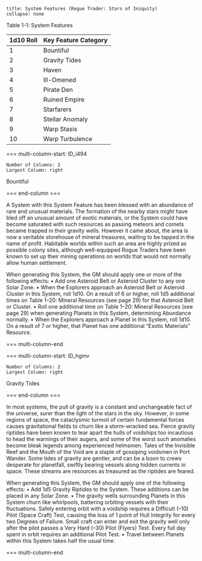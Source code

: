 ```ad-GM_Note
title: System Features (Rogue Trader: Stars of Iniquity)
collapse: none
```
Table 1-1: System Features

| 1d10 Roll | Key Feature Category |
| --------- | -------------------- |
| 1         | Bountiful            |
| 2         | Gravity Tides        |
| 3         | Haven                |
| 4         | Ill-Omened           |
| 5         | Pirate Den           |
| 6         | Ruined Empire        |
| 7         | Starfarers           |
| 8         | Stellar Anomaly      |
| 9         | Warp Stasis          |
| 10          |  Warp Turbulence                    |



=== multi-column-start: ID_i494
```column-settings
Number of Columns: 2
Largest Column: right
```
Bountiful

=== end-column ===

A System with this System Feature has been blessed with an abundance of rare and unusual materials. The formation of the nearby stars might have bled off an unusual amount of exotic materials, or the System could have become saturated with such resources as passing meteors and comets became trapped in their gravity wells. However it came about, the area is now a veritable storehouse of mineral treasures, waiting to be tapped in the name of profit. Habitable worlds within such an area are highly prized as possible colony sites, although well-equipped Rogue Traders have been known to set up their mining operations on worlds that would not normally allow human settlement.

When generating this System, the GM should apply one or more of the following effects:
•	 Add one Asteroid Belt or Asteroid Cluster to any one Solar Zone.
•	 When the Explorers approach an Asteroid Belt or Asteroid Cluster in this System, roll 1d10. On a result of 6 or higher, roll 1d5 additional times on Table 1–20: Mineral Resources (see page 29) for that Asteroid Belt or Cluster.
•	 Roll one additional time on Table 1–20: Mineral Resources (see page 29) when generating Planets in this System, determining Abundance normally.
•	 When the Explorers approach a Planet in this System, roll 1d10. On a result of 7 or higher, that Planet has one additional “Exotic Materials” Resource.

=== multi-column-end


=== multi-column-start: ID_hgmv
```column-settings
Number of Columns: 2
Largest Column: right
```
Gravity Tides

=== end-column ===

In most systems, the pull of gravity is a constant and unchangeable fact of the universe, surer than the light of the stars in the sky. However, in some regions of space, the cataclysmic turmoil of certain fundamental forces causes gravitational fields to churn like a storm-wracked sea. Fierce gravity riptides have been known to tear apart the hulls of voidships too incautious to head the warnings of their augers, and some of the worst such anomalies become bleak legends among experienced helmsmen. Tales of the Invisible Reef and the Mouth of the Void are a staple of gossiping voidsmen in Port Wander. Some tides of gravity are gentler, and can be a boon to crews desperate for planetfall, swiftly bearing vessels along hidden currents in space. These streams are resources as treasured as the riptides are feared.

When generating this System, the GM should apply one of the following effects:
•	 Add 1d5 Gravity Riptides to the System. These additions can be placed in any Solar Zone.
•	 The gravity wells surrounding Planets in this System churn like whirlpools, battering orbiting vessels with their fluctuations. Safely entering orbit with a voidship requires a Difficult (–10) Pilot (Space Craft) Test, causing the loss of 1 point of Hull Integrity for every two Degrees of Failure. Small craft can enter and exit the gravity well only after the pilot passes a Very Hard (–30) Pilot (Flyers) Test. Every full day spent in orbit requires an additional Pilot Test.
•	 Travel between Planets within this System takes half the usual time.

=== multi-column-end

